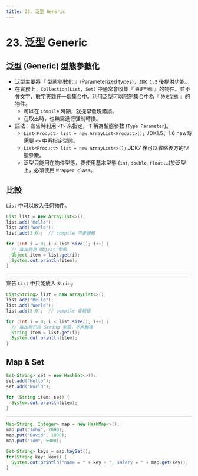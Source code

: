 ```yaml
---
title: 23. 泛型 Generic
---
```


# 23. 泛型 Generic
## 泛型 (Generic) 型態參數化
  - 泛型主要將『 型態參數化 』(Parameterized types)，`JDK 1.5` 後提供功能。
  - 在實務上，`Collection(List, Set)` 中通常會收集『 `特定型態` 』的物件。並不會文字、數字夾雜在一個集合中。利用泛型可以限制集合中為『 `特定型態` 』的物件。
    - 可以在 `Compile` 時期，就提早發現錯誤。
    - 在取出時，也無需進行强制轉換。
  - 語法：宣告時利用 `<T>` 來指定， `T` 稱為型態參數 (`Type Parameter`)。
    - `List<Product> list = new ArrayList<Product>();` JDK1.5、1.6 new時需要 `<>` 中再指定型態。
    - `List<Product> list = new ArrayList<>();` JDK7 後可以省略後方的型態參數。
    - 泛型只能用在物件型態，要使用基本型態 (`int`, `double`, `float` ...)於泛型上，必須使用 `Wrapper class`。

## 比較
  `List` 中可以放入任何物件。
  ```java
  List list = new ArrayList<>();
  list.add("Hello");
  list.add("World");
  list.add(3.0);  // compile 不會報錯

  for (int i = 0; i < list.size(); i++) {
    // 取出時為 Object 型態
    Object item = list.get(i);
    System.out.println(item);
  }
  ```

  ---

  宣告 `List` 中只能放入 `String`
  ```java
  List<String> list = new ArrayList<>();
  list.add("Hello");
  list.add("World");
  list.add(3.0);  // compile 會報錯

  for (int i = 0; i < list.size(); i++) {
    // 取出時已為 String 型態，不用轉換
    String item = list.get(i);
    System.out.println(item);
  }
  ```

## Map & Set
  ```java
  Set<String> set = new HashSet<>();
  set.add("Hello");
  set.add("World");

  for (String item: set) {
    System.out.println(item);
  }
  ```

  ---

  ```java
  Map<String, Integer> map = new HashMap<>();
  map.put("John", 2000);
  map.put("David", 1000);
  map.put("Tom", 5000);

  Set<String> keys = map.keySet();
  for(String key: keys) {
    System.out.println("name = " + key + ", salary = " + map.get(key));
  }
  ```

